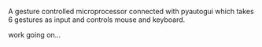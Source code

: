A gesture controlled microprocessor connected with pyautogui which takes 6 gestures as input and controls mouse and keyboard.

work going on...
